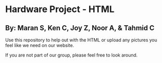 # Hardware Project - HTML
## By: Maran S, Ken C, Joy Z, Noor A, & Tahmid C
Use this repository to help out with the HTML or upload any pictures you feel like we need on our website.

If you are not part of our group, please feel free to look around.
